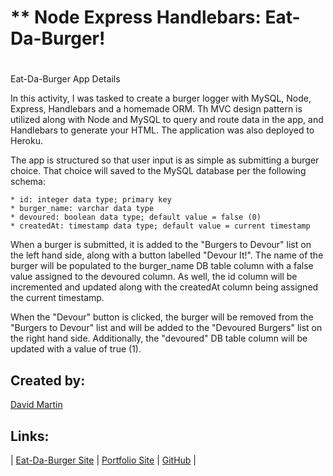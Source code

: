 # ** Node Express Handlebars:  Eat-Da-Burger!
#

Eat-Da-Burger App Details


In this activity, I was tasked to create a burger logger with MySQL, Node, Express, Handlebars and a homemade ORM. Th MVC design pattern is utilized along with Node and MySQL to query and route data in the app, and Handlebars to generate your HTML.  The application was also deployed to Heroku.

The app is structured so that user input is as simple as submitting a burger choice.  That choice will saved to the MySQL database per the following schema:

    * id: integer data type; primary key
    * burger_name: varchar data type
    * devoured: boolean data type; default value = false (0)
    * createdAt: timestamp data type; default value = current timestamp

When a burger is submitted, it is added to the "Burgers to Devour" list on the left hand side, along with a button labelled "Devour It!".  The name of the burger will be populated to the burger_name DB table column with a false value assigned to the devoured column.  As well, the id column will be incremented and updated along with the createdAt column being assigned the current timestamp.

When the "Devour" button is clicked, the burger will be removed from the "Burgers to Devour" list and will be added to the "Devoured Burgers" list on the right hand side.  Additionally, the "devoured" DB table column will be updated with a value of true (1).



## **Created by:** #

[David Martin](mailto:webdevelopment.du@gmail.com)

## **Links:** #

| [Eat-Da-Burger Site](https://fierce-tor-40499.herokuapp.com) | 
[Portfolio Site](https://nitramdivad.github.io/) | 
[GitHub](https://github.com/nitramdivad) |
